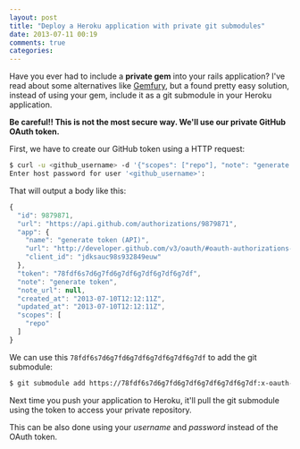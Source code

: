 ```yaml
---
layout: post
title: "Deploy a Heroku application with private git submodules"
date: 2013-07-11 00:19
comments: true
categories: 
---
```


Have you ever had to include a **private gem** into your rails application? I've read about some alternatives like [Gemfury](http://www.gemfury.com/), but a found pretty easy solution, instead of using your gem, include it as a git submodule in your Heroku application.

**Be careful!! This is not the most secure way. We'll use our private GitHub OAuth token.**

First, we have to create our GitHub token using a HTTP request:

``` bash
$ curl -u <github_username> -d '{"scopes": ["repo"], "note": "generate token"}' https://api.github.com/authorizations
Enter host password for user '<github_username>':
```

That will output a body like this:

``` javascript
{
  "id": 9879871,
  "url": "https://api.github.com/authorizations/9879871",
  "app": {
    "name": "generate token (API)",
    "url": "http://developer.github.com/v3/oauth/#oauth-authorizations-api",
    "client_id": "jdksauc98s932849euw"
  },
  "token": "78fdf6s7d6g7fd6g7df6g7df6g7df6g7df",
  "note": "generate token",
  "note_url": null,
  "created_at": "2013-07-10T12:12:11Z",
  "updated_at": "2013-07-10T12:12:11Z",
  "scopes": [
    "repo"
  ]
}
```

We can use this ```78fdf6s7d6g7fd6g7df6g7df6g7df6g7df``` to add the git submodule:

``` bash
$ git submodule add https://78fdf6s7d6g7fd6g7df6g7df6g7df6g7df:x-oauth-basic@github.com/<github_username>/my-library.git lib/my-library
```

Next time you push your application to Heroku, it'll pull the git submodule using the token to access your private repository.

This can be also done using your *username* and *password* instead of the OAuth token. 